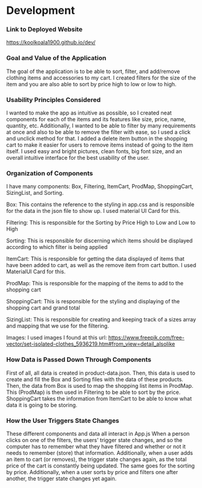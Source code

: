 # Development

### Link to Deployed Website
https://koolkoala1900.github.io/dev/

### Goal and Value of the Application
The goal of the application is to be able to sort, filter, and add/remove clothing items and accessories to my cart.
I created filters for the size of the item and you are also able to sort by price high to low or low to high.

### Usability Principles Considered
I wanted to make the app as intuitive as possible, so I created neat components for each of the items and its features like size, price, name, quantity, etc.
Additionally, I wanted to be able to filter by many requirements at once and also to be able to remove the filter with ease, so I used a click and unclick method for that.
I added a delete item button in the shopping cart to make it easier for users to remove items instead of going to the item itself.
I used easy and bright pictures, clean fonts, big font size, and an overall intuitive interface for the best usability of the user.

### Organization of Components
I have many components: Box, Filtering, ItemCart, ProdMap, ShoppingCart, SizingList, and Sorting.


Box: This contains the reference to the styling in app.css and is responsible for the data in the json file to show up. I used material UI Card for this.


Filtering: This is responsible for the Sorting by Price High to Low and Low to High


Sorting: This is responsible for discerning which items should be displayed according to which filter is being applied


ItemCart: This is responsible for getting the data displayed of items that have been added to cart, as well as the remove item from cart button. I used MaterialUI Card for this.


ProdMap: This is responsible for the mapping of the items to add to the shopping cart


ShoppingCart: This is responsible for the styling and displaying of the shopping cart and grand total


SizingList: This is responsible for creating and keeping track of a sizes array and mapping that we use for the filtering.

Images: I used images I found at this url: https://www.freepik.com/free-vector/set-isolated-clothes_5936219.htm#from_view=detail_alsolike


### How Data is Passed Down Through Components
First of all, all data is created in product-data.json.
Then, this data is used to create and fill the Box and Sorting files with the data of these products.
Then, the data from Box is used to map the shopping list items in ProdMap.
This (ProdMap) is then used in Filtering to be able to sort by the price.
ShoppingCart takes the information from ItemCart to be able to know what data it is going to be storing.

### How the User Triggers State Changes
These different components and data all interact in App.js
When a person clicks on one of the filters, the users' trigger state changes, and so the computer has to remember what they have filtered and whether or not it needs to remember (store) that information. 
Additionally, when a user adds an item to cart (or removes), the trigger state changes again, as the total price of the cart is constantly being updated.
The same goes for the sorting by price.
Additionally, when a user sorts by price and filters one after another, the trigger state changes yet again.

